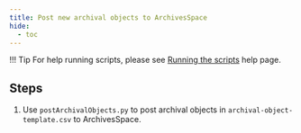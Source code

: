 ```yaml
---
title: Post new archival objects to ArchivesSpace
hide:
  - toc
---
```


!!! Tip
    For help running scripts, please see [Running the scripts](../python-scripts/running-the-scripts.md) help page.

## Steps
1. Use `postArchivalObjects.py` to post archival objects in `archival-object-template.csv` to ArchivesSpace.
